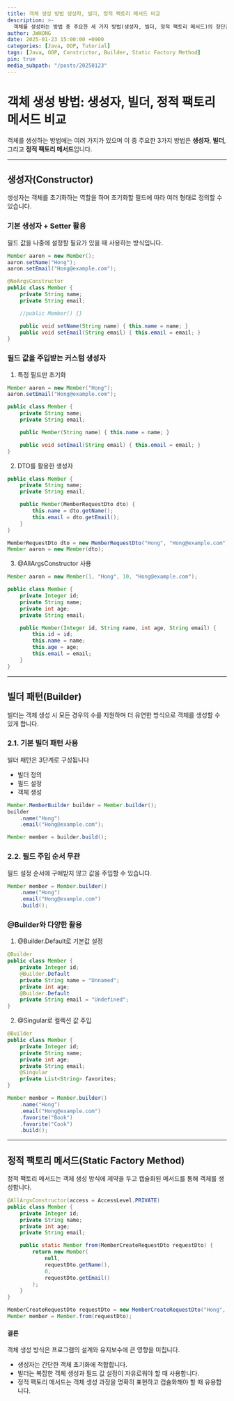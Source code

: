 ```yaml
---
title: 객체 생성 방법 생성자, 빌더, 정적 팩토리 메서드 비교
description: >-
  객체를 생성하는 방법 중 주요한 세 가지 방법(생성자, 빌더, 정적 팩토리 메서드)의 장단점과 활용법.
author: JWHONG
date: 2025-01-23 15:00:00 +0900
categories: [Java, OOP, Tutorial]
tags: [Java, OOP, Constrictor, Builder, Static Factory Method]
pin: true
media_subpath: "/posts/20250123"
---
```


# 객체 생성 방법: 생성자, 빌더, 정적 팩토리 메서드 비교

객체를 생성하는 방법에는 여러 가지가 있으며 이 중 주요한 3가지 방법은 **생성자**, **빌더**, 그리고 **정적 팩토리 메서드**입니다.

---

## 생성자(Constructor)

생성자는 객체를 초기화하는 역할을 하며 초기화할 필드에 따라 여러 형태로 정의할 수 있습니다.

### 기본 생성자 + Setter 활용

필드 값을 나중에 설정할 필요가 있을 때 사용하는 방식입니다.

```java
Member aaron = new Member();
aaron.setName("Hong");
aaron.setEmail("Hong@example.com");
```

```java
@NoArgsConstructor
public class Member {
    private String name;
    private String email;

    //public Member() {}

    public void setName(String name) { this.name = name; }
    public void setEmail(String email) { this.email = email; }
}
```

### 필드 값을 주입받는 커스텀 생성자

1. 특정 필드만 초기화

```java
Member aaron = new Member("Hong");
aaron.setEmail("Hong@example.com");
```

```java
public class Member {
    private String name;
    private String email;

    public Member(String name) { this.name = name; }

    public void setEmail(String email) { this.email = email; }
}
```

2. DTO를 활용한 생성자

```java
public class Member {
    private String name;
    private String email;

    public Member(MemberRequestDto dto) {
        this.name = dto.getName();
        this.email = dto.getEmail();
    }
}
```

```java
MemberRequestDto dto = new MemberRequestDto("Hong", "Hong@example.com");
Member aaron = new Member(dto);
```

3. @AllArgsConstructor 사용

```java
Member aaron = new Member(1, "Hong", 10, "Hong@example.com");
```

```java
public class Member {
    private Integer id;
    private String name;
    private int age;
    private String email;

    public Member(Integer id, String name, int age, String email) {
        this.id = id;
        this.name = name;
        this.age = age;
        this.email = email;
    }
}
```

---

## 빌더 패턴(Builder)

빌더는 객체 생성 시 모든 경우의 수를 지원하며 더 유연한 방식으로 객체를 생성할 수 있게 합니다.

### 2.1. 기본 빌더 패턴 사용

빌더 패턴은 3단계로 구성됩니다

- 빌더 정의
- 필드 설정
- 객체 생성

```java
Member.MemberBuilder builder = Member.builder();
builder
    .name("Hong")
    .email("Hong@example.com");

Member member = builder.build();
```

### 2.2. 필드 주입 순서 무관

필드 설정 순서에 구애받지 않고 값을 주입할 수 있습니다.

```java
Member member = Member.builder()
    .name("Hong")
    .email("Hong@example.com")
    .build();
```

### @Builder와 다양한 활용

1. @Builder.Default로 기본값 설정

```java
@Builder
public class Member {
    private Integer id;
    @Builder.Default
    private String name = "Unnamed";
    private int age;
    @Builder.Default
    private String email = "Undefined";
}
```

2. @Singular로 컬렉션 값 주입

```java
@Builder
public class Member {
    private Integer id;
    private String name;
    private int age;
    private String email;
    @Singular
    private List<String> favorites;
}
```

```java
Member member = Member.builder()
    .name("Hong")
    .email("Hong@example.com")
    .favorite("Book")
    .favorite("Cook")
    .build();
```

---

## 정적 팩토리 메서드(Static Factory Method)

정적 팩토리 메서드는 객체 생성 방식에 제약을 두고 캡슐화된 메서드를 통해 객체를 생성합니다.

```java
@AllArgsConstructor(access = AccessLevel.PRIVATE)
public class Member {
    private Integer id;
    private String name;
    private int age;
    private String email;

    public static Member from(MemberCreateRequestDto requestDto) {
        return new Member(
            null,
            requestDto.getName(),
            0,
            requestDto.getEmail()
        );
    }
}
```

```java
MemberCreateRequestDto requestDto = new MemberCreateRequestDto("Hong", "Hong@example.com");
Member member = Member.from(requestDto);
```

#### 결론

객체 생성 방식은 프로그램의 설계와 유지보수에 큰 영향을 미칩니다.

- 생성자는 간단한 객체 초기화에 적합합니다.
- 빌더는 복잡한 객체 생성과 필드 값 설정이 자유로워야 할 때 사용합니다.
- 정적 팩토리 메서드는 객체 생성 과정을 명확히 표현하고 캡슐화해야 할 때 유용합니다.
